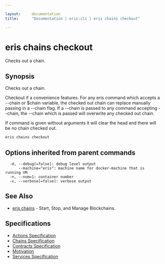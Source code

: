 ```yaml
---

layout:     documentation
title:      "Documentation | eris:cli | eris chains checkout"

---
```


# eris chains checkout

Checks out a chain.

## Synopsis

Checks out a chain.

Checkout if a convenience features. For any eris command
which accepts a --chain or $chain variable, the checked
out chain can replace manually passing in a --chain flag.
If a --chain is passed to any command accepting --chain,
the --chain which is passed will overwrite any checked
out chain.

If command is given without arguments it will clear the
head and there will be no chain checked out.


```bash
eris chains checkout
```

## Options inherited from parent commands

```
  -d, --debug[=false]: debug level output
      --machine="eris": machine name for docker-machine that is running VM
  -n, --num=1: container number
  -v, --verbose[=false]: verbose output
```

## See Also

* [eris chains](https://docs.erisindustries.com/documentation/eris-cli/0.10.3/eris_chains/)	 - Start, Stop, and Manage Blockchains.

## Specifications

* [Actions Specification](https://docs.erisindustries.com/documentation/eris-cli/0.10.3/actions_specification/)
* [Chains Specification](https://docs.erisindustries.com/documentation/eris-cli/0.10.3/chains_specification/)
* [Contracts Specification](https://docs.erisindustries.com/documentation/eris-cli/0.10.3/contracts_specification/)
* [Motivation](https://docs.erisindustries.com/documentation/eris-cli/0.10.3/motivation/)
* [Services Specification](https://docs.erisindustries.com/documentation/eris-cli/0.10.3/services_specification/)

